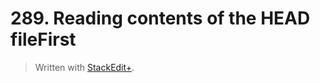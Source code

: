 # 289. Reading contents of the HEAD fileFirst


> Written with [StackEdit+](https://stackedit.net/).
<!--stackedit_data:
eyJoaXN0b3J5IjpbNzY0NjU0MDc4XX0=
-->